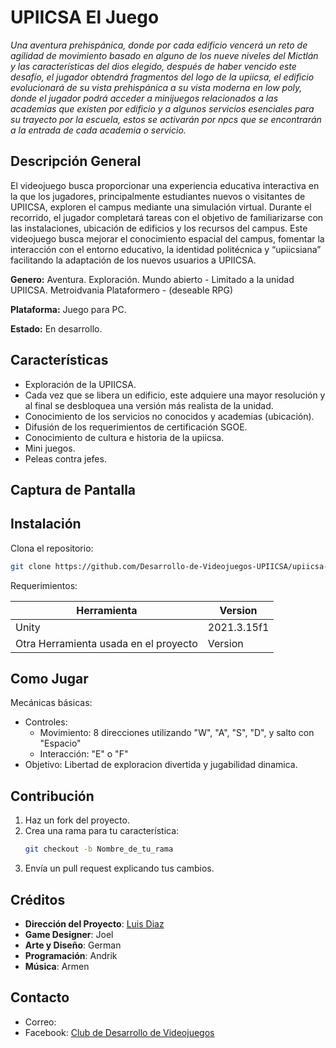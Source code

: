# UPIICSA El Juego
*Una aventura prehispánica, donde por cada edificio vencerá un reto de agilidad de movimiento basado en alguno de los nueve niveles*
*del Mictlán  y las características del dios elegido, después de haber vencido este desafío, el jugador obtendrá fragmentos*
*del logo de la upiicsa, el edificio evolucionará de su vista prehispánica a su vista moderna en low poly, donde el jugador*
*podrá acceder a minijuegos relacionados a las academias que existen por edificio y a algunos servicios esenciales para su*
*trayecto por la escuela, estos se activarán por npcs que se encontrarán a la entrada de cada academia o servicio.*

## Descripción General
El videojuego busca proporcionar una experiencia educativa interactiva en la que los jugadores, principalmente 
estudiantes nuevos o visitantes de UPIICSA, exploren el campus mediante una simulación virtual. Durante el recorrido, 
el jugador completará tareas con el objetivo de familiarizarse con las instalaciones, ubicación de edificios y los
recursos del campus. Este videojuego busca mejorar el conocimiento espacial del campus, fomentar la interacción con
el entorno educativo, la identidad politécnica y “upiicsiana” facilitando la adaptación de los nuevos usuarios a UPIICSA.

**Genero:**
Aventura.
Exploración.
Mundo abierto - Limitado a la unidad UPIICSA.
Metroidvania
Plataformero - (deseable RPG)

**Plataforma:**
Juego para PC.

**Estado:** En desarrollo.

## Características
- Exploración de la UPIICSA.
- Cada vez que se libera un edificio, este adquiere una mayor resolución y al final se desbloquea una versión más realista de la unidad.
- Conocimiento de los servicios no conocidos y academias (ubicación).
- Difusión de los requerimientos de certificación SGOE.
- Conocimiento de cultura e historia de la upiicsa.
- Mini juegos.
- Peleas contra jefes.

## Captura de Pantalla

## Instalación
 Clona el repositorio:
```bash
git clone https://github.com/Desarrollo-de-Videojuegos-UPIICSA/upiicsa-the-game.git
```
Requerimientos:

| Herramienta                           | Version   |
| ------------------------------------- | -------   |
| Unity                                 |2021.3.15f1|
| Otra Herramienta usada en el proyecto | Version   |

## Como Jugar
Mecánicas básicas:
- Controles:
	- Movimiento: 8 direcciones utilizando "W", "A", "S", "D", y salto con "Espacio"
	- Interacción: "E" o "F"
- Objetivo: Libertad de exploracion divertida y jugabilidad dinamica.

## Contribución
1. Haz un fork del proyecto.
2. Crea una rama para tu característica:
   ```bash
   git checkout -b Nombre_de_tu_rama
   ```
3. Envía un pull request explicando tus cambios.

## Créditos
- **Dirección del Proyecto**: [Luis Diaz](https://www.instagram.com/unodetantosluises/)
- **Game Designer**: Joel
- **Arte y Diseño**: German
- **Programación**: Andrik
- **Música**: Armen
## Contacto
- Correo: 
- Facebook: [Club de Desarrollo de Videojuegos](https://www.facebook.com/profile.php?id=61561061995437)